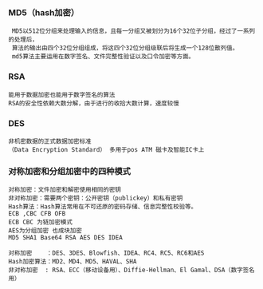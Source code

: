 ### MD5（hash加密）
     MD5以512位分组来处理输入的信息，且每一分组又被划分为16个32位子分组，经过了一系列的处理后，
     算法的输出由四个32位分组组成，将这四个32位分组级联后将生成一个128位散列值。
     md5算法主要运用在数字签名、文件完整性验证以及口令加密等方面。
     
### RSA 
    能用于数据加密也能用于数字签名的算法
    RSA的安全性依赖大数分解，由于进行的收拾大数计算，速度较慢
     
### DES
    非机密数据的正式数据加密标准
    （Data Encryption Standard） 多用于pos ATM 磁卡及智能IC卡上
### 对称加密和分组加密中的四种模式
    对称加密：文件加密和解密使用相同的密钥
    非对称加密：需要两个密钥：公开密钥（publickey）和私有密钥
    Hash算法：Hash算法常用在不可还原的密码存储、信息完整性校验等。
    ECB ,CBC CFB OFB
    ECB CBC 为链加密模式
    AES为分组加密 也成块加密
    MD5 SHA1 Base64 RSA AES DES IDEA
    
    对称加密    ：DES、3DES、Blowfish、IDEA、RC4、RC5、RC6和AES
    Hash加密算法：MD2、MD4、MD5、HAVAL、SHA
    非对称加密  : RSA、ECC（移动设备用）、Diffie-Hellman、El Gamal、DSA（数字签名用）
     